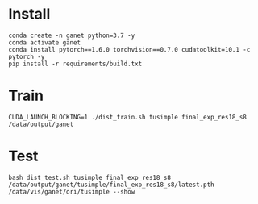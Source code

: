 # Install

```shell
conda create -n ganet python=3.7 -y
conda activate ganet
conda install pytorch==1.6.0 torchvision==0.7.0 cudatoolkit=10.1 -c pytorch -y
pip install -r requirements/build.txt
```

# Train

```shell
CUDA_LAUNCH_BLOCKING=1 ./dist_train.sh tusimple final_exp_res18_s8 /data/output/ganet
```

# Test

```shell
bash dist_test.sh tusimple final_exp_res18_s8 /data/output/ganet/tusimple/final_exp_res18_s8/latest.pth /data/vis/ganet/ori/tusimple --show
```


